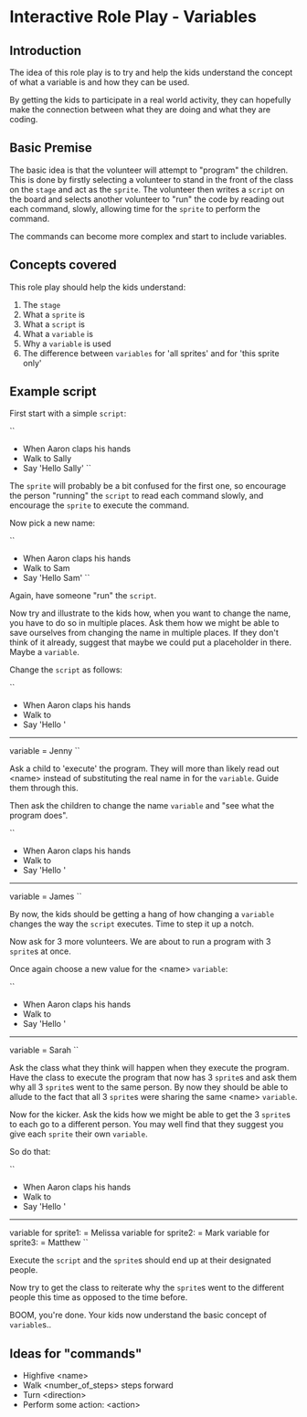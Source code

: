 # Interactive Role Play - Variables

## Introduction

The idea of this role play is to try and help the kids understand the concept of what a variable is and how they can be used.

By getting the kids to participate in a real world activity, they can hopefully make the connection between what they are doing and what they are coding.

## Basic Premise

The basic idea is that the volunteer will attempt to "program" the children. This is done by firstly selecting a volunteer to stand in the front of the class on the `stage` and act as the `sprite`. The volunteer then writes a `script` on the board and selects another volunteer to "run" the code by reading out each command, slowly, allowing time for the `sprite` to perform the command.

The commands can become more complex and start to include variables.

## Concepts covered

This role play should help the kids understand:

1. The `stage`
2. What a `sprite` is
3. What a `script` is
4. What a `variable` is
5. Why a `variable` is used
6. The difference between `variables` for 'all sprites' and for 'this sprite only'

## Example script

First start with a simple `script`:

``

- When Aaron claps his hands
- Walk to Sally
- Say 'Hello Sally' ``

The `sprite` will probably be a bit confused for the first one, so encourage the person "running" the `script` to read each command slowly, and encourage the `sprite` to execute the command.

Now pick a new name:

``

- When Aaron claps his hands
- Walk to Sam
- Say 'Hello Sam' ``

Again, have someone "run" the `script`.

Now try and illustrate to the kids how, when you want to change the name, you have to do so in multiple places. Ask them how we might be able to save ourselves from changing the name in multiple places. If they don't think of it already, suggest that maybe we could put a placeholder in there. Maybe a `variable`.

Change the `script` as follows:

``

- When Aaron claps his hands
- Walk to <name>
- Say 'Hello <name>'

* * *

variable <name> = Jenny ``

Ask a child to 'execute' the program. They will more than likely read out \<name\> instead of substituting the real name in for the `variable`. Guide them through this.

Then ask the children to change the name `variable` and "see what the program does".

``

- When Aaron claps his hands
- Walk to <name>
- Say 'Hello <name>'

* * *

variable <name> = James ``

By now, the kids should be getting a hang of how changing a `variable` changes the way the `script` executes. Time to step it up a notch.

Now ask for 3 more volunteers. We are about to run a program with 3 `sprite`s at once.

Once again choose a new value for the \<name\> `variable`:

``

- When Aaron claps his hands
- Walk to <name>
- Say 'Hello <name>'

* * *

variable <name> = Sarah ``

Ask the class what they think will happen when they execute the program. Have the class to execute the program that now has 3 `sprite`s and ask them why all 3 `sprite`s went to the same person. By now they should be able to allude to the fact that all 3 `sprite`s were sharing the same \<name\> `variable`.

Now for the kicker. Ask the kids how we might be able to get the 3 `sprite`s to each go to a different person. You may well find that they suggest you give each `sprite` their own `variable`.

So do that:

``

- When Aaron claps his hands
- Walk to <name>
- Say 'Hello <name>'

* * *

variable for sprite1: <name> = Melissa variable for sprite2: <name> = Mark variable for sprite3: <name> = Matthew ``

Execute the `script` and the `sprite`s should end up at their designated people.

Now try to get the class to reiterate why the `sprite`s went to the different people this time as opposed to the time before.

BOOM, you're done. Your kids now understand the basic concept of `variable`s..

## Ideas for "commands"

- Highfive \<name\>
- Walk \<number_of_steps\> steps forward
- Turn \<direction\>
- Perform some action: \<action\>